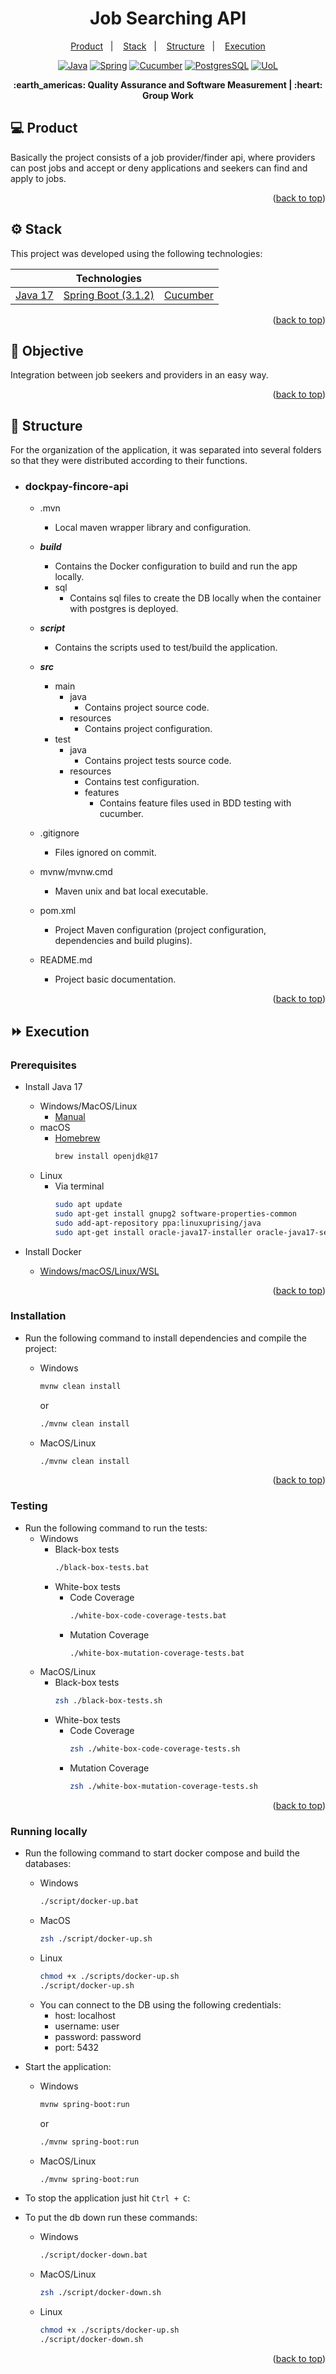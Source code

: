 <div id="top"></div>

<p align="center">
  <h1 align="center">Job Searching API</h1>
</p>

<p align="center">
  <a href="#-product">Product</a>&nbsp;&nbsp;&nbsp;|&nbsp;&nbsp;&nbsp;
  <a href="#-stack">Stack</a>&nbsp;&nbsp;&nbsp;|&nbsp;&nbsp;&nbsp;
  <a href="#-structure">Structure</a>&nbsp;&nbsp;&nbsp;|&nbsp;&nbsp;&nbsp;
  <a href="#-execution">Execution</a>
</p> 

<p align="center">
  <a href="https://www.oracle.com/br/java/technologies/javase/jdk17-archive-downloads.html"><img alt="Java" src="https://img.shields.io/badge/Java-CC342D?style=for-the-badge&logo=java&logoColor=white"></a>
  <a href="https://spring.io/"><img alt="Spring" src="https://img.shields.io/badge/Spring-6DB33F?style=for-the-badge&logo=spring&logoColor=white"></a>
  <a href="https://cucumber.io/docs/installation/java/"><img alt="Cucumber" src="https://img.shields.io/badge/Cucumber-23D96C?style=for-the-badge&logo=Cucumber&logoColor=FFFFFF"></a>
  <a href="https://www.postgresql.org/"><img alt="PostgresSQL" src="https://img.shields.io/badge/PostgreSQL-316192?style=for-the-badge&logo=postgresql&logoColor=white"></a>
  <a href="https://le.ac.uk/"><img alt="UoL" src="https://img.shields.io/badge/UoL-E20612?style=for-the-badge&logo=leanpub"></a>
</p>

<p align = "center">
<b> :earth_americas: Quality Assurance and Software Measurement | :heart: Group Work </b>
</p>

## 💻 Product

<p>
Basically the project consists of a job provider/finder api, where providers can post jobs and accept or deny applications and seekers can find and apply to jobs.
</p>

<p align="right">(<a href="#top">back to top</a>)</p>

## ⚙ Stack

This project was developed using the following technologies:

|                                                                                         |                                       Technologies                                       |                                                         |
|:---------------------------------------------------------------------------------------:|:----------------------------------------------------------------------------------------:|:-------------------------------------------------------:|
| [Java 17](https://www.oracle.com/java/technologies/javase/jdk17-archive-downloads.html) | [Spring Boot (3.1.2)](https://spring.io/blog/2023/07/20/spring-boot-3-1-2-available-now) | [Cucumber](https://cucumber.io/docs/installation/java/) |

<p align="right">(<a href="#top">back to top</a>)</p>

## 🎯 Objective

Integration between job seekers and providers in an easy way.

<p align="right">(<a href="#top">back to top</a>)</p>

## 🌌 Structure

For the organization of the application, it was separated into several folders so that they were distributed according
to their functions.

- ### **dockpay-fincore-api**
    - .mvn
        - Local maven wrapper library and configuration.

    - ***build***
        - Contains the Docker configuration to build and run the app locally.
        - sql
            - Contains sql files to create the DB locally when the container with postgres is deployed.

    - ***script***
        - Contains the scripts used to test/build the application.

    - ***src***
        - main
            - java
                - Contains project source code.
            - resources
                - Contains project configuration.
        - test
            - java
                - Contains project tests source code.
            - resources
                - Contains test configuration.
                - features
                    - Contains feature files used in BDD testing with cucumber.

    - .gitignore
        - Files ignored on commit.

    - mvnw/mvnw.cmd
        - Maven unix and bat local executable.

    - pom.xml
        - Project Maven configuration (project configuration, dependencies and build plugins).

    - README.md
        - Project basic documentation.

<p align="right">(<a href="#top">back to top</a>)</p>

## ⏩ Execution

### Prerequisites

- Install Java 17

    - Windows/MacOS/Linux
        - [Manual](https://www.oracle.com/java/technologies/javase/jdk17-archive-downloads.html)
    - macOS
        - [Homebrew](https://docs.brew.sh/Installation)
          ```bash
          brew install openjdk@17
          ```
    - Linux
        - Via terminal
          ```bash
          sudo apt update
          sudo apt-get install gnupg2 software-properties-common
          sudo add-apt-repository ppa:linuxuprising/java
          sudo apt-get install oracle-java17-installer oracle-java17-set-default
          ```

- Install Docker
    - [Windows/macOS/Linux/WSL](https://www.docker.com/get-started/)

<p align="right">(<a href="#top">back to top</a>)</p>

### Installation

- Run the following command to install dependencies and compile the project:
    - Windows
      ```bash
      mvnw clean install
      ```
      or
  
      ```bash
      ./mvnw clean install
      ```
    - MacOS/Linux
      ```bash
      ./mvnw clean install
      ```

<p align="right">(<a href="#top">back to top</a>)</p>

### Testing

- Run the following command to run the tests:
    - Windows
      - Black-box tests
        ```bash
        ./black-box-tests.bat
        ```
      - White-box tests
        - Code Coverage
          ```bash
          ./white-box-code-coverage-tests.bat
          ```
        - Mutation Coverage
          ```bash
          ./white-box-mutation-coverage-tests.bat
          ```
    - MacOS/Linux
      - Black-box tests
        ```bash
        zsh ./black-box-tests.sh
        ```
      - White-box tests
        - Code Coverage
          ```bash
          zsh ./white-box-code-coverage-tests.sh
          ```
        - Mutation Coverage
          ```bash
          zsh ./white-box-mutation-coverage-tests.sh
          ```

<p align="right">(<a href="#top">back to top</a>)</p>

### Running locally

- Run the following command to start docker compose and build the databases:
    - Windows
      ```bash
      ./script/docker-up.bat
      ```
    - MacOS
      ```bash
      zsh ./script/docker-up.sh
      ```
    - Linux
      ```bash
      chmod +x ./scripts/docker-up.sh
      ./script/docker-up.sh
      ```
    - You can connect to the DB using the following credentials:
        - host: localhost
        - username: user
        - password: password
        - port: 5432


- Start the application:
    - Windows
      ```bash
      mvnw spring-boot:run
      ```
      or
  
      ```bash
      ./mvnw spring-boot:run
      ```
    - MacOS/Linux
      ```bash
      ./mvnw spring-boot:run
      ```


- To stop the application just hit `Ctrl + C`:

- To put the db down run these commands:
    - Windows
      ```bash
      ./script/docker-down.bat
      ```
    - MacOS/Linux
      ```bash
      zsh ./script/docker-down.sh
      ```
    - Linux
      ```bash
      chmod +x ./scripts/docker-up.sh
      ./script/docker-down.sh
      ```

<p align="right">(<a href="#top">back to top</a>)</p>
